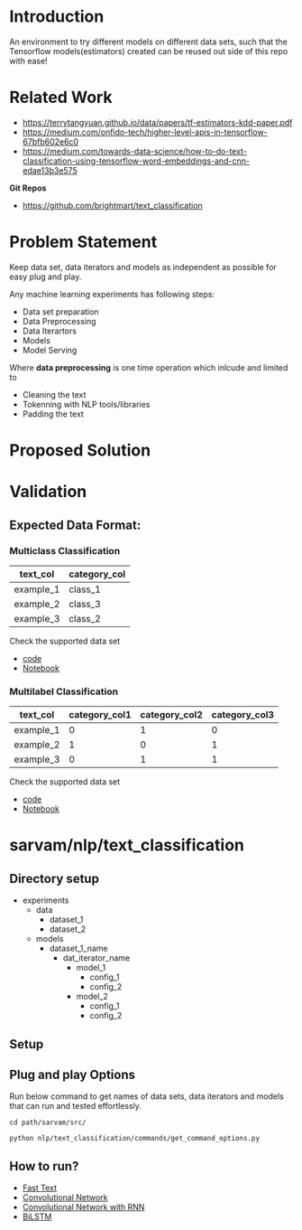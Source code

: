 # Introduction
An environment to try different models on different data sets, such that
the Tensorflow models(estimators) created can be reused out side of this
repo with ease!

# Related Work
- https://terrytangyuan.github.io/data/papers/tf-estimators-kdd-paper.pdf
- https://medium.com/onfido-tech/higher-level-apis-in-tensorflow-67bfb602e6c0 
- https://medium.com/towards-data-science/how-to-do-text-classification-using-tensorflow-word-embeddings-and-cnn-edae13b3e575    

**Git Repos**
- https://github.com/brightmart/text_classification

# Problem Statement
Keep data set, data iterators and models as independent as possible for
easy plug and play.

Any machine learning experiments has following steps:
- Data set preparation
- Data Preprocessing
- Data Iterartors
- Models
- Model Serving

Where **data preprocessing** is one time operation which inlcude and limited to 
- Cleaning the text
- Tokenning with NLP tools/libraries
- Padding the text

# Proposed Solution

# Validation


## Expected Data Format:

### Multiclass Classification

| text_col  | category_col |
|-----------|--------------|
| example_1 | class_1      |
| example_2 | class_3      |
| example_3 | class_2      |

Check the supported data set
 - [code](dataset/kaggle/spooky.py)
 - [Notebook](../../../data/notebooks/spooky_author_identification_dataset.ipynb)

### Multilabel Classification

| text_col  | category_col1 | category_col2 | category_col3 |
|-----------|---------------|---------------|---------------|
| example_1 | 0             | 1             | 0             |
| example_2 | 1             | 0             | 1             |
| example_3 | 0             | 1             | 1             |

Check the supported data set
 - [code](dataset/kaggle/jigsaw.py)
 - [Notebook](../../../data/notebooks/jigsaw_toxic_comment_classification_challenge_dataset.ipynb)

# sarvam/nlp/text_classification

## Directory setup
- experiments
    - data
        - dataset_1
        - dataset_2
    - models
        - dataset_1_name
            - dat_iterator_name
                - model_1
                    - config_1
                    - config_2
                - model_2
                    - config_1
                    - config_2

## Setup


## Plug and play Options
Run below command to get names of data sets, data iterators and
models that can run and tested effortlessly.


```
cd path/sarvam/src/

python nlp/text_classification/commands/get_command_options.py
```


## How to run?
 - [Fast Text](models/fast_text/)
 - [Convolutional Network](models/cnn/)
 - [Convolutional Network with RNN](models/cnn_rnn/)
 - [BiLSTM](models/bilstm/)